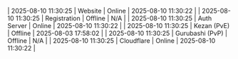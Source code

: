 | 2025-08-10 11:30:25 | Website | Online | 2025-08-10 11:30:22 |
| 2025-08-10 11:30:25 | Registration | Offline | N/A |
| 2025-08-10 11:30:25 | Auth Server | Online | 2025-08-10 11:30:22 |
| 2025-08-10 11:30:25 | Kezan (PvE) | Offline | 2025-08-03 17:58:02 |
| 2025-08-10 11:30:25 | Gurubashi (PvP) | Offline | N/A |
| 2025-08-10 11:30:25 | Cloudflare | Online | 2025-08-10 11:30:22 |
